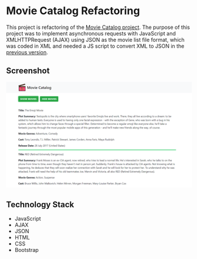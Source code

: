 # Movie Catalog Refactoring

This project is refactoring of the [Movie Catalog project](https://github.com/elisa-amaral/Movie-Catalog). The purpose of this project was to implement asynchronous requests with JavaScript and XMLHTTPRequest (AJAX) using JSON as the movie list file format, which was coded in XML and needed a JS script to convert XML to JSON in the [previous version](https://github.com/elisa-amaral/Movie-Catalog).


## Screenshot

![Screenshot](Screenshot.png)

## Technology Stack

+ JavaScript
+ AJAX
+ JSON
+ HTML
+ CSS
+ Bootstrap

